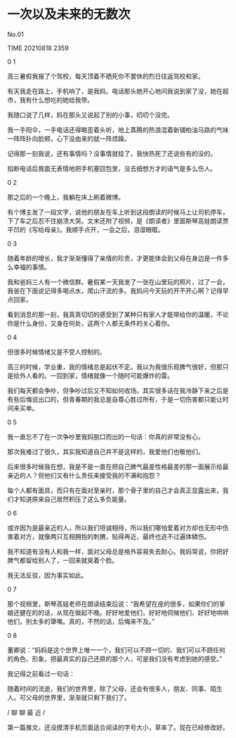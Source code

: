 # 一次以及未来的无数次

No.01

TIME 20210818 2359


 0 1

高三暑假我报了个驾校，每天顶着不晒死你不罢休的烈日往返驾校和家。

有天我走在路上，手机响了，是我妈。电话那头她开心地问我说到家了没，她在超市，我有什么想吃的她给我带。

我随口说了几样，妈在那头又说起了别的小事，叨叨个没完。

我一手阳伞，一手电话还得略歪着头听，地上蒸腾的热浪混着新铺柏油马路的气味一阵阵扑向脸颊，心下没由来的就一阵烦躁。

记得那一刻我说，还有事情吗？没事情就挂了，我快热死了还说些有的没的。

掐断电话后我面无表情地把手机塞回包里，没去细想方才的语气是多么伤人。

 

0 2

那之后的一个晚上，我躺在床上刷着微博。

有个博主发了一段文字，说他的朋友在车上听到这段朗读的时候马上让司机停车，下了车之后忍不住崩溃大哭。文末还附了视频，是《朗读者》里面斯琴高娃朗读贾平凹的《写给母亲》。我顺手点开，一会之后，泪湿眼眶。

 

0 3

随着年龄的增长，我才渐渐懂得了亲情的珍贵，才更能体会到父母在身边是一件多么幸福的事情。

我和爸妈三人有一个微信群。暑假某一天我发了一张在山里玩的照片，过了一会，我爸在下面说记得多喝点水，爬山汗流的多。我妈问今天玩的开不开心啊？记得早点回家。

看到消息的那一刻，我真真切切的感受到了某种只有家人才能带给你的温暖，不论你是什么身份，又身在何处，这两个人都无条件的关心着你。

 

0 4

但很多时候情绪又是不受人控制的。

高三的时候，学业重，我的情绪总是起伏不定。我以为我很乐观脾气很好，但那只是给外人看的。一回到家，情绪就像一个随时可能爆炸的雷。

我们每天都会争吵，但争吵过后又不知如何收场。其实很多话在我冷静下来之后是有些后悔说出口的，但青春期的我总是自尊心胜过所有，于是一切伤害都只能让时间来买单。

 

0 5

我一直忘不了在一次争吵里我妈脱口而出的一句话：你真的非常没有心。

那次我难过了很久，其实我知道自己并不是这样的，我爱他们也敬他们。

后来很多时候我在想，我是不是一直在把自己脾气最差性格最差的那一面展示给最亲近的人？但他们又有什么责任来接受我的不满和抱怨？

每个人都有面具，而只有在面对至亲时，那个骨子里的自己才会真正显露出来，我们才知道原来自己居然积压了这么多负能量。

 

0 6

或许因为是最亲近的人，所以我们坦诚相待，所以我们哪怕爱着对方却也无形中伤害着对方，就像两只互相拥抱的刺猬，贴得再近，最终也逃不过遍体鳞伤。

我不知道有没有人和我一样，面对父母总是格外容易失去耐心。我妈常说，你把好脾气都留给别人了，一回来就臭着个脸。

我无法反驳，因为事实如此。

 

0 7

那个视频里，斯琴高娃老师在朗读结束后说：“我希望在座的很多，如果你们的爹娘还健在的的话，从现在做起不晚。好好地爱他们，好好地伺候他们，好好地哄哄他们，别太多的犟嘴。真的，不然的话，后悔来不及。”

 

0 8

董卿说：“妈妈是这个世界上唯一一个，我们可以不顾一切的、我们可以不顾任何的角色、形象，把最真实的自己还原的那个人，可是我们没有考虑到她的感受。”

我记得之前看过一句话：

随着时间的流逝，我们的世界里，除了父母，还会有很多人，朋友、同事、陌生人。可父母的世界里，渐渐就只剩下我们了。







/ 聊 聊 最 近 /

第一篇推文，还没摸清手机页面适合阅读的字号大小，草率了。现在已经修改好。
